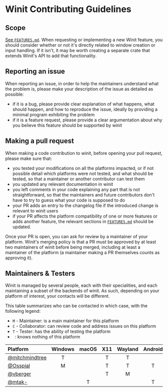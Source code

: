 # Winit Contributing Guidelines

## Scope
[See `FEATURES.md`](./FEATURES.md). When requesting or implementing a new Winit feature, you should
consider whether or not it's directly related to window creation or input handling. If it isn't, it
may be worth creating a separate crate that extends Winit's API to add that functionality.


## Reporting an issue

When reporting an issue, in order to help the maintainers understand what the problem is, please make
your description of the issue as detailed as possible:

- if it is a bug, please provide clear explanation of what happens, what should happen, and how to
  reproduce the issue, ideally by providing a minimal program exhibiting the problem
- if it is a feature request, please provide a clear argumentation about why you believe this feature
  should be supported by winit

## Making a pull request

When making a code contribution to winit, before opening your pull request, please make sure that:

- you tested your modifications on all the platforms impacted, or if not possible detail which platforms
  were not tested, and what should be tested, so that a maintainer or another contributor can test them
- you updated any relevant documentation in winit
- you left comments in your code explaining any part that is not straightforward, so that the
  maintainers and future contributors don't have to try to guess what your code is supposed to do
- your PR adds an entry to the changelog file if the introduced change is relevant to winit users
- if your PR affects the platform compatibility of one or more features or adds another feature, the
  relevant sections in [`FEATURES.md`](https://github.com/rust-windowing/winit/blob/master/FEATURES.md#features)
  should be updated.

Once your PR is open, you can ask for review by a maintainer of your platform. Winit's merging policy
is that a PR must be approved by at least two maintainers of winit before being merged, including
at least a maintainer of the platform (a maintainer making a PR themselves counts as approving it).

## Maintainers & Testers

Winit is managed by several people, each with their specialities, and each maintaining a subset of the
backends of winit. As such, depending on your platform of interest, your contacts will be different.

This table summarizes who can be contacted in which case, with the following legend:

- `M` - Maintainer: is a main maintainer for this platform
- `C` - Collaborator: can review code and address issues on this platform
- `T` - Tester: has the ability of testing the platform
- ` `: knows nothing of this platform

| Platform            | Windows | macOS | X11   | Wayland | Android | iOS   | Emscripten |
| :---                | :---:   | :---: | :---: | :---:   | :---:   | :---: | :---:      |
| [@mitchmindtree]    | T       |       | T     | T       |         |       |            |
| [@Osspial]          | M       |       | T     | T       | T       |       | T          |
| [@vberger]          |         |       | T     | M       |         |       |            |
| [@mtak-]            |         | T     |       |         | T       | M     |            |

[@mitchmindtree]: https://github.com/mitchmindtree
[@Osspial]: https://github.com/Osspial
[@vberger]: https://github.com/vberger
[@mtak-]: https://github.com/mtak-
